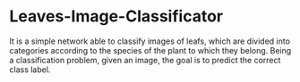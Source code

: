 # Leaves-Image-Classificator

It is a simple network able to classify images of leafs, which are divided into categories according to the species of the plant to which they belong. Being a classification problem, given an image, the goal is to predict the correct class label.

	